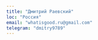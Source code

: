 ```yaml
---
title: "Дмитрий Раевский"
loc: "Россия"
email: "whatisgood.ru@gmail.com"
telegram: "dmitry9789"
--- 
```


